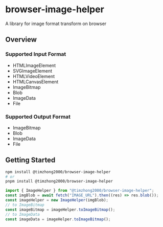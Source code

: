 # browser-image-helper

A library for image format transform on browser

## Overview

### Supported Input Format

- HTMLImageElement
- SVGImageElement
- HTMLVideoElement
- HTMLCanvasElement
- ImageBitmap
- Blob
- ImageData
- File

### Supported Output Format

- ImageBitmap
- Blob
- ImageData
- File

## Getting Started

```bash
npm install @timzhong2000/browser-image-helper
# or
pnpm install @timzhong2000/browser-image-helper

```

```ts
import { ImageHelper } from "@timzhong2000/browser-image-helper";
const imgBlob = await fetch("IMAGE_URL").then((res) => res.blob());
const imageHelper = new ImageHelper(imgBlob);
// to ImageBitmap
const imageBitmap = imageHelper.toImageBitmap();
// to ImageData
const imageData = imageHelper.toImageBitmap();
```
